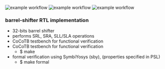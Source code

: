 ![example workflow](https://github.com/npatsiatzis/barrel_shifter/actions/workflows/main.yml/badge.svg)
![example workflow](https://github.com/npatsiatzis/barrel_shifter/actions/workflows/coverage.yml/badge.svg)
![example workflow](https://github.com/npatsiatzis/barrel_shifter/actions/workflows/formal.yml/badge.svg)
### barrel-shifter RTL implementation


- 32-bits barrel shifter
- performs SRL, SRA, SLL/SLA operations
- CoCoTB testbench for functional verification
- CoCoTB testbench for functional verification
    - $ make
- formal verification using SymbiYosys (sby), (properties specified in PSL)
    - $ make formal

